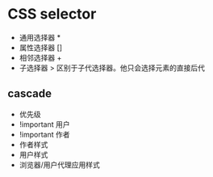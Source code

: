 # CSS selector

- 通用选择器 *
- 属性选择器 []
- 相邻选择器 +
- 子选择器 > 区别于子代选择器。他只会选择元素的直接后代


## cascade
- 优先级
 - !important 用户
 - !important 作者
 - 作者样式
 - 用户样式
 - 浏览器/用户代理应用样式

 
 